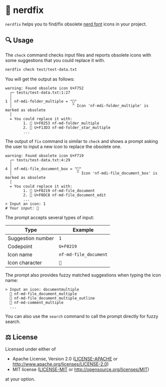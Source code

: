# 🔣 nerdfix

`nerdfix` helps you to find/fix obsolete
[nerd font](https://github.com/ryanoasis/nerd-fonts) icons in your project.

## 🔍 Usage

The `check` command checks input files and reports obsolete icons with some
suggestions that you could replace it with.

```sh
nerdfix check test/test-data.txt
```

You will get the output as follows:

```text
warning: Found obsolete icon U+F752
  ┌─ tests/test-data.txt:1:27
  │
1 │ nf-mdi-folder_multiple = ""
  │                           ^ Icon 'nf-mdi-folder_multiple' is marked as obsolete
  │
  = You could replace it with:
        1. 󰉓 U+F0253 nf-md-folder_multiple
        2. 󱏓 U+F13D3 nf-md-folder_star_multiple
        ...
```

The output of `fix` command is similar to `check` and shows a prompt asking the
user to input a new icon to replace the obsolete one.

```text
warning: Found obsolete icon U+F719
  ┌─ tests/test-data.txt:4:29
  │
4 │ nf-mdi-file_document_box = ""
  │                             ^ Icon 'nf-mdi-file_document_box' is marked as obsolete
  │
  = You could replace it with:
        1. 󰈙 U+F0219 nf-md-file_document
        2. 󰷈 U+F0DC8 nf-md-file_document_edit
        ...
> Input an icon: 1
# Your input: 󰈙
```

The prompt accepts several types of input:

| Type              | Example               |
| ----------------- | --------------------- |
| Suggestion number | `1`                   |
| Codepoint         | `U+F0219`             |
| Icon name         | `nf-md-file_document` |
| Icon character    | `󰈙`                   |

The prompt also provides fuzzy matched suggestions when typing the icon name:

```text
> Input an icon: documentmultiple
  󱔗 nf-md-file_document_multiple
  󱔘 nf-md-file_document_multiple_outline
  󰡟 nf-md-comment_multiple
  ...
```

You can also use the `search` command to call the prompt directly for fuzzy
search.

## ⚖️ License

Licensed under either of

- Apache License, Version 2.0 ([LICENSE-APACHE](LICENSE-APACHE) or
  <http://www.apache.org/licenses/LICENSE-2.0>)
- MIT license ([LICENSE-MIT](LICENSE-MIT) or
  <http://opensource.org/licenses/MIT>)

at your option.
